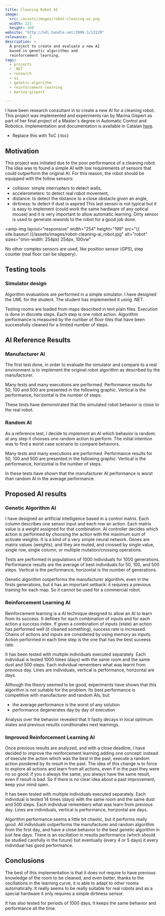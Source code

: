 ```yaml
---
title: Cleaning Robot AI
image: 
  src: /assets/images/robot-cleaning-ai.png
  width: 221
  height: 169
website: "http://hdl.handle.net/2099.1/13129"
relevance: 2
description: >
  A project to create and evaluate a new AI 
  based in genetic algorithms and
  reinforcement learning.
tags:
  - projects
  - .NET
  - research
  - ai
  - genetic-algorithm
  - reinforcement-learning
  - marina-gispert
  
---
```


I have been research consultant in 
to create a new AI for a cleaning robot.
This project was implemented and experiments ran by 
Marina Gispert as part of her final project
of a Master's degree in Automatic Control and Robotics.
Implementation and documentation is available in Catalan
[here](http://hdl.handle.net/2099.1/13129).

* Replace this with ToC
{:toc}

## Motivation

This project was initiated due to the poor performance
of a cleaning robot.
The idea was to found a simple AI with low requirements
of sensors that could outperform the original AI.
For this reason, the robot should be equipped with the follow
sensors:
- collision: simple interrupters to detect walls,
- accelerometers: to detect real robot movement,
- distance: to detect the distance to a close obstacle given an angle,
- dirtiness: to detect if dust is aspired
This last sensor is not typical but it is easy to implement (could work the same hardware of any optical mouse) and it is very important to allow automatic learning. Dirty sensor is used to generate *rewards* to the robot for a good job done.

<amp-img layout="responsive" width="254" height="199" src="{{ site.baseurl }}/assets/images/robot-cleaning-ai_robot.jpg" alt="robot"
sizes="(min-width: 254px) 254px, 100vw"
></amp-img>

No other complex sensors are used, like position sensor (*GPS*), step counter (real floor can be slippery).

## Testing tools

### Simulator design

Algorithm evaluations are performed in a simple simulator.
I have designed the UML for the student. 
The student has implemented it using .NET.

<amp-img layout="responsive" width="1519" height="1031" src="{{ site.baseurl }}/assets/images/robot-cleaning-ai_simulator.png" alt="Simulator UML"></amp-img>

Testing rooms are loaded from maps described in text plain files.
Execution is done in discrete steps. Each step is one robot action.
Algorithm performance is measured by the number of floor tiles
that have been successfully cleaned for a limited number of steps.


## AI Reference Results

### Manufacturer AI

The first test done, 
in order to evaluate the simulator and compare to a real environment
is to implement the original robot algorithm as described 
by the manufacturer.

Many tests and many executions are performed. 
Performance results for 50, 100 and 500 are presented in the following
graphic. Vertical is the performance, horizontal is the number of steps.

<amp-img layout="responsive" width="772" height="339" src="{{ site.baseurl }}/assets/images/robot-cleaning-ai_original.png" alt="Performance Original AI"></amp-img>

These tests have demonstrated that the simulated robot behavior 
is close to the real robot.


### Random AI

As a reference test, 
I decide to implement an AI which behavior is random:
at any step it chooses one random action to perform.
The initial intention was to find a worst case scenario
to compare behaviors.

Many tests and many executions are performed. 
Performance results for 50, 100 and 500 are presented in the following
graphic. Vertical is the performance, horizontal is the number of steps.

<amp-img layout="responsive" width="764" height="343" src="{{ site.baseurl }}/assets/images/robot-cleaning-ai_random.png" alt="Performance Random AI"></amp-img>

In these tests have shown that the manufacturer AI performance is 
worst than random AI in the average performance.


## Proposed AI results

### Genetic Algorithm AI

I have designed an artificial intelligence based in a control matrix.
Each column describes one sensor input and each row an action.
Each matrix value is a weight assigned for that combination.
AI controller decides which action is performed by 
choosing the action with the maximum sum of activate weights.
It is a kind of a very simple neural network.
Genes are matrix values (weights), and they are muted, and
crossed by single value, single row, single column, or multiple
mutation/crossing operations.

Tests are performed in populations of 1000 individuals 
for 1000 generations. Performance results are
the average of best individuals for 50, 100, and 500 steps.
Vertical is the performance, horizontal is the number of generations.

<amp-img layout="responsive" width="784" height="345" src="{{ site.baseurl }}/assets/images/robot-cleaning-ai_genetic.png" alt="Performance Genetic AI"></amp-img>

Genetic algorithm outperforms the manufacturer algorithm, even in
the firsts generations, but it has an important setback:
it requires a previous training for each map. 
So it cannot be used for a commercial robot.


### Reinforcement Learning AI

Reinforcement learning is a AI technique designed to allow
an AI to learn from its success. 
It defines for each combination of inputs and for each action 
a success index. If given a combination of inputs (state)
an action has performed well (it cleaned something), success rate
is increased. 
Chains of actions and inputs are considered by using memory
as inputs.
Action performed in each time step is the one that has the best 
suceess rate.

It has been tested with multiple individuals executed separately.
Each individual is tested 1000 times (days) with the same room and the same
dust and 500 steps. Each individual remembers what was learnt from
previous day. 
Lines are individuals, vertical is performance, horizontal are days.

<amp-img layout="responsive" width="774" height="308" src="{{ site.baseurl }}/assets/images/robot-cleaning-ai_rl-classic.png" alt="Performance Reinforcement Learning AI"></amp-img>

Although the theory seemed to be good, 
experiments have shown that this algorithm is not suitable
for the problem. Its best performance is competitive with 
manufacturer and random AIs, but:
- the average performance is the worst of any solution
- performance degenerates day by day of execution

Analysis over the behavior revealed that it fastly decays in
local optimum states and previous results conditionates next learnings.


### Improved Reinforcement Learning AI 

Once previous results are analyzed, 
and with a close deadline, 
I have decided to improve the reinforcement learning adding one concept:
instead of execute the action which was the best in the past,
execute a random action pondered by its result in the past.
The idea of this change is to force to explore all actions
and learn from all actions, even if in the past they were no
so good: if you o always the same, you always have
the same result, even if result is bad. So if there is no
clear idea about a past improvement, keep your mind open.

It has been tested with multiple individuals executed separately.
Each individual is tested 14 times (days) with the same room and the same
dust and 500 steps. Each individual remembers what was learn from
previous day. 
Lines are individuals, vertical is performance, horizontal are days.

<amp-img layout="responsive" width="1228" height="427" src="{{ site.baseurl }}/assets/images/robot-cleaning-ai_rl-improved.png" alt="Performance Improved Reinforcement Learning AI"></amp-img>

Algorithm performance seems a little bit chaotic, but it performs really
good. All individuals outperforms the manufacturer and random algorithm
from the first day, and have a close behavior to the best genetic algorithm
in just few days. 
There is an oscillation in results performance (which should be studied
carefully in the future) but eventually (every 4 or 5 days) it
every individual has good performance. 


## Conclusions

The best of this implementation is that it does not require to have
previous knowledge of the room to be cleaned, and even better, 
thanks to the oscillations in the learning curve, it is able
to adapt to other rooms automatically. 
It really seems to be really suitable for real robots
and as a special hardware it only requires a simple dirtiness sensor.

It has also tested for periods of 1000 days, it keeps the same behavior
and performance all the time.

